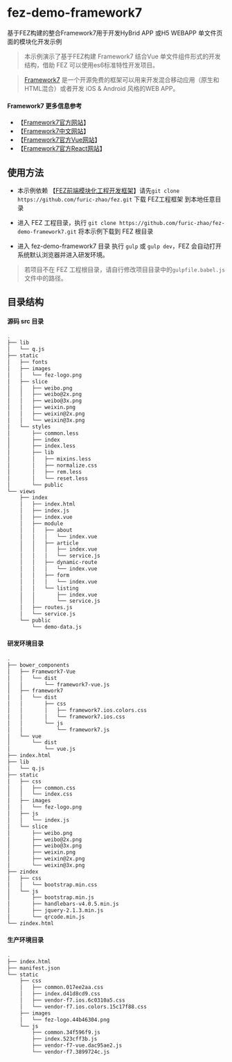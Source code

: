 # fez-demo-framework7
基于FEZ构建的整合Framework7用于开发HyBrid APP 或H5 WEBAPP 单文件页面的模块化开发示例

> 本示例演示了基于FEZ构建 Framework7 结合Vue 单文件组件形式的开发结构，借助 FEZ 可以使用es6标准特性开发项目。

> [Framework7](http://framework7.cn/) 是一个开源免费的框架可以用来开发混合移动应用（原生和HTML混合）或者开发 iOS & Android 风格的WEB APP。

#### Framework7 更多信息参考
- 【[Framework7官方网站](http://framework7.io/)】
- 【[Framework7中文网站](http://framework7.cn/)】
- 【[Framework7官方Vue网站](http://framework7.io/vue/)】
- 【[Framework7官方React网站](http://framework7.io/react/)】

## 使用方法

- 本示例依赖 【[FEZ前端模块化工程开发框架](https://github.com/furic-zhao/fez)】请先`git clone https://github.com/furic-zhao/fez.git` 下载 FEZ工程框架 到本地任意目录

- 进入 FEZ 工程目录，执行 `git clone https://github.com/furic-zhao/fez-demo-framework7.git` 将本示例下载到 FEZ 根目录

- 进入 fez-demo-framework7 目录 执行 `gulp` 或 `gulp dev`，FEZ 会自动打开系统默认浏览器并进入研发环境。

> 若项目不在 FEZ 工程根目录，请自行修改项目目录中的`gulpfile.babel.js`文件中的路径。


## 目录结构

#### 源码 src 目录

````bash
.
├── lib
│   └── q.js
├── static
│   ├── fonts
│   ├── images
│   │   └── fez-logo.png
│   ├── slice
│   │   ├── weibo.png
│   │   ├── weibo@2x.png
│   │   ├── weibo@3x.png
│   │   ├── weixin.png
│   │   ├── weixin@2x.png
│   │   └── weixin@3x.png
│   └── styles
│       ├── common.less
│       ├── index
│       ├── index.less
│       ├── lib
│       │   ├── mixins.less
│       │   ├── normalize.css
│       │   ├── rem.less
│       │   └── reset.less
│       └── public
└── views
    ├── index
    │   ├── index.html
    │   ├── index.js
    │   ├── index.vue
    │   ├── module
    │   │   ├── about
    │   │   │   └── index.vue
    │   │   ├── article
    │   │   │   ├── index.vue
    │   │   │   └── service.js
    │   │   ├── dynamic-route
    │   │   │   └── index.vue
    │   │   ├── form
    │   │   │   └── index.vue
    │   │   └── listing
    │   │       ├── index.vue
    │   │       └── service.js
    │   ├── routes.js
    │   └── service.js
    └── public
        └── demo-data.js
````

#### 研发环境目录

````bash
.
├── bower_components
│   ├── Framework7-Vue
│   │   └── dist
│   │       └── framework7-vue.js
│   ├── framework7
│   │   └── dist
│   │       ├── css
│   │       │   ├── framework7.ios.colors.css
│   │       │   └── framework7.ios.css
│   │       └── js
│   │           └── framework7.js
│   └── vue
│       └── dist
│           └── vue.js
├── index.html
├── lib
│   └── q.js
├── static
│   ├── css
│   │   ├── common.css
│   │   └── index.css
│   ├── images
│   │   └── fez-logo.png
│   ├── js
│   │   └── index.js
│   └── slice
│       ├── weibo.png
│       ├── weibo@2x.png
│       ├── weibo@3x.png
│       ├── weixin.png
│       ├── weixin@2x.png
│       └── weixin@3x.png
├── zindex
│   ├── css
│   │   └── bootstrap.min.css
│   └── js
│       ├── bootstrap.min.js
│       ├── handlebars-v4.0.5.min.js
│       ├── jquery-2.1.3.min.js
│       └── qrcode.min.js
└── zindex.html
````

#### 生产环境目录

````bash
.
├── index.html
├── manifest.json
└── static
    ├── css
    │   ├── common.017ee2aa.css
    │   ├── index.d41d8cd9.css
    │   ├── vendor-f7.ios.6c0310a5.css
    │   └── vendor-f7.ios.colors.15c17f88.css
    ├── images
    │   └── fez-logo.44b46304.png
    └── js
        ├── common.34f596f9.js
        ├── index.523cff3b.js
        ├── vendor-f7-vue.dac95ae2.js
        └── vendor-f7.3899724c.js
````


